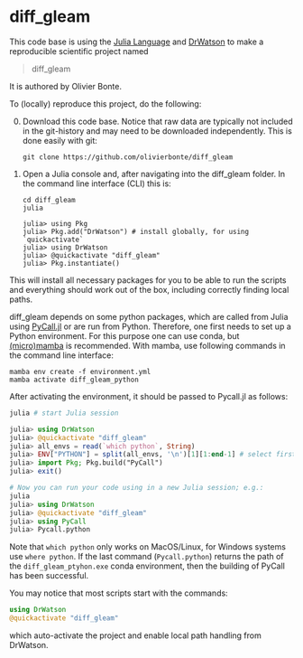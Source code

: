 # diff_gleam

This code base is using the [Julia Language](https://julialang.org/) and
[DrWatson](https://juliadynamics.github.io/DrWatson.jl/stable/)
to make a reproducible scientific project named
> diff_gleam

It is authored by Olivier Bonte.

To (locally) reproduce this project, do the following:

0. Download this code base. Notice that raw data are typically not included in the
   git-history and may need to be downloaded independently. This is done easily with git:
   ```
   git clone https://github.com/olivierbonte/diff_gleam
   ```
1. Open a Julia console and, after navigating into the diff_gleam folder. In the command line interface (CLI) this is:
   ```
   cd diff_gleam
   julia
   
   julia> using Pkg
   julia> Pkg.add("DrWatson") # install globally, for using `quickactivate`
   julia> using DrWatson
   julia> @quickactivate "diff_gleam"
   julia> Pkg.instantiate()
   ```

This will install all necessary packages for you to be able to run the scripts and
everything should work out of the box, including correctly finding local paths.

diff_gleam depends on some python packages, which are called from Julia using [PyCall.jl](https://github.com/JuliaPy/PyCall.jl) or are run from Python. Therefore, one first needs to set up a Python environment. For this purpose one can use conda, but [(micro)mamba](https://mamba.readthhttps//mamba.readthedocs.io/en/latest/index.htmledocs.io/en/latest/index.html) is recommended. With mamba, use following commands in the command line interface:
```
mamba env create -f environment.yml
mamba activate diff_gleam_python
```
After activating the environment, it should be passed to Pycall.jl as follows:

```julia
julia # start Julia session

julia> using DrWatson
julia> @quickactivate "diff_gleam"
julia> all_envs = read(`which python`, String)
julia> ENV["PYTHON"] = split(all_envs, '\n')[1][1:end-1] # select first and trim backspace
julia> import Pkg; Pkg.build("PyCall")
julia> exit()

# Now you can run your code using in a new Julia session; e.g.:
julia
julia> using DrWatson
julia> @quickactivate "diff_gleam"
julia> using PyCall
julia> Pycall.python
```
Note that `which python` only works on MacOS/Linux, for Windows systems use `where python`. If the last command (`Pycall.python`) returns the path of the `diff_gleam_ptyhon.exe` conda environment, then the building of PyCall has been successful. 

You may notice that most scripts start with the commands: 
```julia
using DrWatson
@quickactivate "diff_gleam"
```
which auto-activate the project and enable local path handling from DrWatson.
